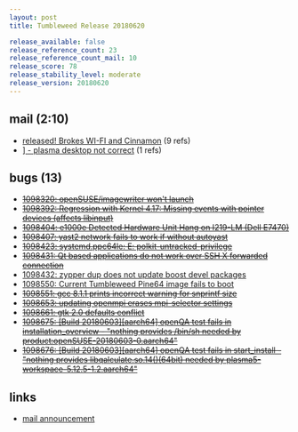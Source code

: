 ```yaml
---
layout: post
title: Tumbleweed Release 20180620

release_available: false
release_reference_count: 23
release_reference_count_mail: 10
release_score: 78
release_stability_level: moderate
release_version: 20180620
---
```


## mail (2:10)

- [released! Brokes WI-FI and Cinnamon](https://lists.opensuse.org/opensuse-factory/2018-06/msg00282.html) (9 refs)
- [\] - plasma desktop not correct](https://lists.opensuse.org/opensuse-factory/2018-06/msg00270.html) (1 refs)

## bugs (13)

<!--more-->

- ~~[1098320: openSUSE/imagewriter won't launch](https://bugzilla.opensuse.org/show_bug.cgi?id=1098320)~~
- ~~[1098392: Regression with Kernel 4.17: Missing events with pointer devices (affects libinput)](https://bugzilla.opensuse.org/show_bug.cgi?id=1098392)~~
- ~~[1098404: e1000e Detected Hardware Unit Hang on I219-LM (Dell E7470)](https://bugzilla.opensuse.org/show_bug.cgi?id=1098404)~~
- ~~[1098407: yast2 network fails to work if without autoyast](https://bugzilla.opensuse.org/show_bug.cgi?id=1098407)~~
- ~~[1098423: systemd.ppc64le: E: polkit-untracked-privilege](https://bugzilla.opensuse.org/show_bug.cgi?id=1098423)~~
- ~~[1098431: Qt based applications do not work over SSH X forwarded connection](https://bugzilla.opensuse.org/show_bug.cgi?id=1098431)~~
- [1098432: zypper dup does not update boost devel packages](https://bugzilla.opensuse.org/show_bug.cgi?id=1098432)
- [1098550: Current Tumbleweed Pine64 image fails to boot](https://bugzilla.opensuse.org/show_bug.cgi?id=1098550)
- ~~[1098551: gcc 8.1.1 prints incorrect warning for snprintf size](https://bugzilla.opensuse.org/show_bug.cgi?id=1098551)~~
- ~~[1098653: updating openmpi erases mpi-selector settings](https://bugzilla.opensuse.org/show_bug.cgi?id=1098653)~~
- ~~[1098661: gtk 2.0 defaults conflict](https://bugzilla.opensuse.org/show_bug.cgi?id=1098661)~~
- ~~[1098675: \[Build 20180603\]\[aarch64\] openQA test fails in installation_overview - "nothing provides /bin/sh needed by product:openSUSE-20180603-0.aarch64"](https://bugzilla.opensuse.org/show_bug.cgi?id=1098675)~~
- ~~[1098676: \[Build 20180603\]\[aarch64\] openQA test fails in start_install - "nothing provides libqalculate.so.14()(64bit) needed by plasma5-workspace-5.12.5-1.2.aarch64"](https://bugzilla.opensuse.org/show_bug.cgi?id=1098676)~~



## links

- [mail announcement](https://lists.opensuse.org/opensuse-factory/2018-06/msg00269.html)
